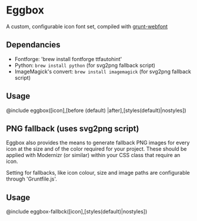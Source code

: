 # Eggbox

A custom, configurable icon font set,
compiled with [grunt-webfont](https://github.com/sapegin/grunt-webfont)

## Dependancies

- Fontforge: 'brew install fontforge ttfautohint'
- Python: `brew install python` (for svg2png fallback script)
- ImageMagick's convert: `brew install imagemagick` (for svg2png fallback script)

## Usage

@include eggbox([icon],[before (default) |after],[styles(default)|nostyles])

## PNG fallback (uses svg2png script)

Eggbox also provides the means to generate fallback PNG images for every
icon at the size and of the color required for your project. These should
be applied with Modernizr (or similar) within your CSS class that require
an icon.

Setting for fallbacks, like icon colour, size and image paths are configurable
through 'Gruntfile.js'.

## Usage

@include eggbox-fallbck([icon],[styles(default)|nostyles])
